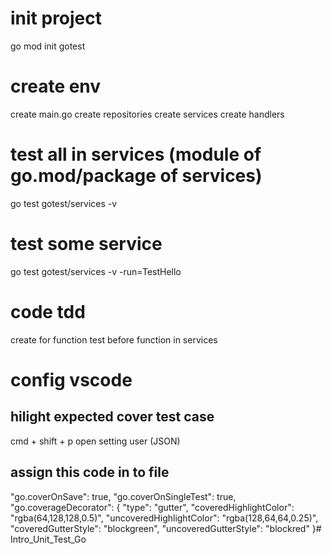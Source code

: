 # init project
go mod init gotest

# create env
create main.go
create repositories
create services
create handlers

# test all in services (module of go.mod/package of services)
go test gotest/services -v

# test some service
go test gotest/services -v -run=TestHello

# code tdd 
create for function test before function in services

# config vscode
## hilight expected cover test case
cmd + shift + p 
open setting user (JSON)

## assign this code in to file
"go.coverOnSave": true,
"go.coverOnSingleTest": true,
"go.coverageDecorator": {
    "type": "gutter",
    "coveredHighlightColor": "rgba(64,128,128,0.5)",
    "uncoveredHighlightColor": "rgba(128,64,64,0.25)",        
    "coveredGutterStyle": "blockgreen",
    "uncoveredGutterStyle": "blockred"
}# Intro_Unit_Test_Go
